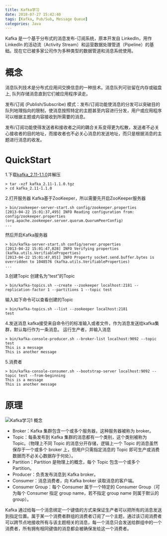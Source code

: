 ```yaml
---
title: Kafka学习
date: 2018-07-27 15:42:40
tags: [Kafka, Pub/Sub, Message Queue]
categories: Java
---
```

Kafka 是一个基于分布式的消息发布-订阅系统，原本开发自 LinkedIn，用作 LinkedIn 的活动流（Activity Stream）和运营数据处理管道（Pipeline）的基础。现在它已被多家公司作为多种类型的数据管道和消息系统使用。
<!--more-->

# 概念
消息队列技术是分布式应用间交换信息的一种技术。消息队列可驻留在内存或磁盘上, 队列存储消息直到它们被应用程序读走。

发布/订阅 (Publish/Subscribe) 模式：发布/订阅功能使消息的分发可以突破目的队列地理指向的限制，使消息按照特定的主题甚至内容进行分发，用户或应用程序可以根据主题或内容接收到所需要的消息。

发布/订阅功能使得发送者和接收者之间的耦合关系变得更为松散，发送者不必关心接收者的目的地址，而接收者也不必关心消息的发送地址，而只是根据消息的主题进行消息的收发。

# QuickStart
1.下载[kafka\_2.11-1.1.0](https://www.apache.org/dyn/closer.cgi?path=/kafka/1.1.0/kafka_2.11-1.1.0.tgz)并解压
```shell
> tar -xzf kafka_2.11-1.1.0.tgz
> cd kafka_2.11-1.1.0
```

2.打开服务器
Kafka基于ZooKeeper，所以需要先开启ZooKeeper服务器
```shell
> bin/zookeeper-server-start.sh config/zookeeper.properties
[2013-04-22 15:01:37,495] INFO Reading configuration from: config/zookeeper.properties (org.apache.zookeeper.server.quorum.QuorumPeerConfig)
...
```
然后开启Kafka服务器
```shell
> bin/kafka-server-start.sh config/server.properties
[2013-04-22 15:01:47,028] INFO Verifying properties (kafka.utils.VerifiableProperties)
[2013-04-22 15:01:47,051] INFO Property socket.send.buffer.bytes is overridden to 1048576 (kafka.utils.VerifiableProperties)
...
```

3.创建Topic
创建名为“test”的Topic
```shell
> bin/kafka-topics.sh --create --zookeeper localhost:2181 --replication-factor 1 --partitions 1 --topic test
```
输入如下命令可以查看创建的Topic
```shell
> bin/kafka-topics.sh --list --zookeeper localhost:2181
test
```

4.发送消息
kafka接受来自命令行的标准输入或者文件，作为消息发送给kafka集群，默认每行作为一条消息。
运行生产者，并输入消息
```shell
> bin/kafka-console-producer.sh --broker-list localhost:9092 --topic test
This is a message
This is another message
```

5.消费者
```shell
> bin/kafka-console-consumer.sh --bootstrap-server localhost:9092 --topic test --from-beginning
This is a message
This is another message
```

# 原理
![Kafka学习1](http://ofolh8dcq.bkt.clouddn.com/Kafka%E5%AD%A6%E4%B9%A01.jpg)
概念
- Broker：Kafka 集群包含一个或多个服务器，这种服务器被称为 broker。
- Topic：每条发布到 Kafka 集群的消息都有一个类别，这个类别被称为 Topic。（物理上不同 Topic 的消息分开存储，逻辑上一个 Topic 的消息虽然保存于一个或多个 broker 上，但用户只需指定消息的 Topic 即可生产或消费数据而不必关心数据存于何处）。
- Partition：Partition 是物理上的概念，每个 Topic 包含一个或多个 Partition。
- Producer：负责发布消息到 Kafka broker。
- Consumer：消息消费者，向 Kafka broker 读取消息的客户端。
- Consumer Group：每个 Consumer 属于一个特定的 Consumer Group（可为每个 Consumer 指定 group name，若不指定 group name 则属于默认的 group）。

Kafka 通过给每一个消息绑定一个键值的方式来保证生产者可以把所有的消息发送到指定位置。属于某一个消费者群组的消费者订阅了一个主题，通过该订阅消费者可以跨节点地接收所有与该主题相关的消息，每一个消息只会发送给群组中的一个消费者，所有拥有相同键值的消息都会被确保发给这一个消费者。

